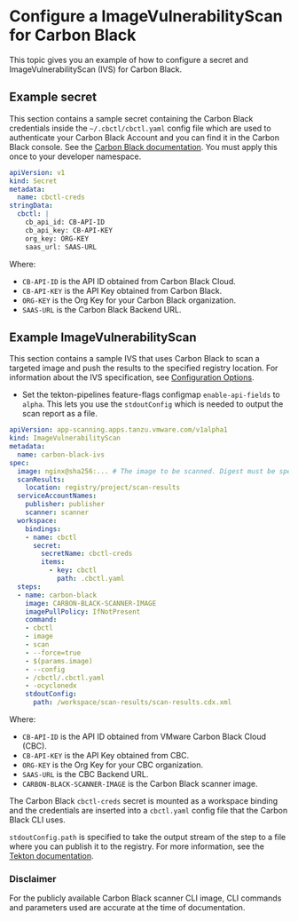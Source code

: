 # Configure a ImageVulnerabilityScan for Carbon Black

This topic gives you an example of how to configure a secret and ImageVulnerabilityScan (IVS) for Carbon Black.

## <a id="secret-example"></a> Example secret

This section contains a sample secret containing the Carbon Black credentials inside the `~/.cbctl/cbctl.yaml` config file which are used to authenticate your Carbon Black Account and you can find it in the Carbon Black console. See the [Carbon Black documentation](https://developer.carbonblack.com/reference/carbon-black-cloud/container/latest/image-scanning-cli#configuration). You must apply this once to your developer namespace.

```yaml
apiVersion: v1
kind: Secret
metadata:
  name: cbctl-creds
stringData:
  cbctl: |
    cb_api_id: CB-API-ID
    cb_api_key: CB-API-KEY
    org_key: ORG-KEY
    saas_url: SAAS-URL
```

Where:

- `CB-API-ID` is the API ID obtained from Carbon Black Cloud.
- `CB-API-KEY` is the API Key obtained from Carbon Black.
- `ORG-KEY` is the Org Key for your Carbon Black organization.
- `SAAS-URL` is the Carbon Black Backend URL.

## <a id="example"></a> Example ImageVulnerabilityScan

This section contains a sample IVS that uses Carbon Black to scan a targeted image and push the results to the specified registry location.
For information about the IVS specification, see [Configuration Options](ivs-create-your-own.hbs.md#img-vuln-config-options).

- Set the tekton-pipelines feature-flags configmap `enable-api-fields` to `alpha`. This lets you use the `stdoutConfig` which is needed to output the scan report as a file.

```yaml
apiVersion: app-scanning.apps.tanzu.vmware.com/v1alpha1
kind: ImageVulnerabilityScan
metadata:
  name: carbon-black-ivs
spec:
  image: nginx@sha256:... # The image to be scanned. Digest must be specified.
  scanResults:
    location: registry/project/scan-results
  serviceAccountNames:
    publisher: publisher
    scanner: scanner
  workspace:
    bindings:
    - name: cbctl
      secret:
        secretName: cbctl-creds
        items:
          - key: cbctl
            path: .cbctl.yaml
  steps:
  - name: carbon-black
    image: CARBON-BLACK-SCANNER-IMAGE
    imagePullPolicy: IfNotPresent
    command:
    - cbctl
    - image
    - scan
    - --force=true
    - $(params.image)
    - --config
    - /cbctl/.cbctl.yaml
    - -ocyclonedx
    stdoutConfig:
      path: /workspace/scan-results/scan-results.cdx.xml
```

Where:

- `CB-API-ID` is the API ID obtained from VMware Carbon Black Cloud (CBC).
- `CB-API-KEY` is the API Key obtained from CBC.
- `ORG-KEY` is the Org Key for your CBC organization.
- `SAAS-URL` is the CBC Backend URL.
- `CARBON-BLACK-SCANNER-IMAGE` is the Carbon Black scanner image.

The Carbon Black `cbctl-creds` secret is mounted as a workspace binding and the credentials are inserted into a `cbctl.yaml` config file that the Carbon Black CLI uses.

`stdoutConfig.path` is specified to take the output stream of the step to a file where you can publish it to the registry. For more information, see the [Tekton documentation](https://github.com/tektoncd/community/blob/main/teps/0011-redirecting-step-output-streams.md).

### <a id="disclaimer"></a> Disclaimer

For the publicly available Carbon Black scanner CLI image, CLI commands and parameters used are accurate at the time of documentation.
